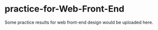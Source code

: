 # practice-for-Web-Front-End
Some practice results for web front-end design would be uploaded here.
